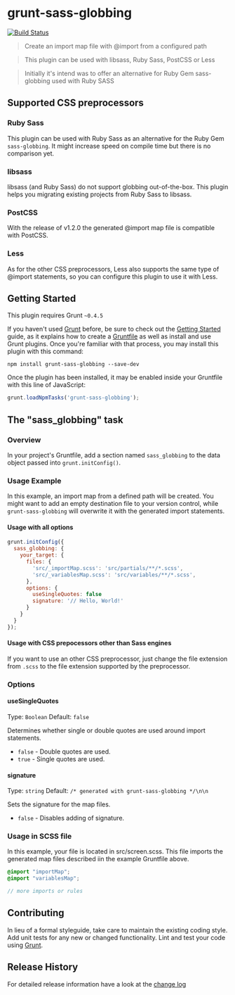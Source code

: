 # grunt-sass-globbing

[![Build Status](https://travis-ci.org/DennisBecker/grunt-sass-globbing.svg?branch=master)](https://travis-ci.org/DennisBecker/grunt-sass-globbing)

> Create an import map file with @import from a configured path

> This plugin can be used with libsass, Ruby Sass, PostCSS or Less

> Initially it's intend was to offer an alternative for Ruby Gem sass-globbing used with Ruby SASS

## Supported CSS preprocessors

### Ruby Sass

This plugin can be used with Ruby Sass as an alternative for the Ruby Gem `sass-globbing`. It might increase speed on compile time but there is no comparison yet.

### libsass

libsass (and Ruby Sass) do not support globbing out-of-the-box. This plugin helps you migrating existing projects from Ruby Sass to libsass.

### PostCSS

With the release of v1.2.0 the generated @import map file is compatible with PostCSS.

### Less

As for the other CSS preprocessors, Less also supports the same type of @import statements, so you can configure this plugin to use it with Less.


## Getting Started

This plugin requires Grunt `~0.4.5`

If you haven't used [Grunt](http://gruntjs.com/) before, be sure to check out the [Getting Started](http://gruntjs.com/getting-started) guide, as it explains how to create a [Gruntfile](http://gruntjs.com/sample-gruntfile) as well as install and use Grunt plugins. Once you're familiar with that process, you may install this plugin with this command:

```shell
npm install grunt-sass-globbing --save-dev
```

Once the plugin has been installed, it may be enabled inside your Gruntfile with this line of JavaScript:

```js
grunt.loadNpmTasks('grunt-sass-globbing');
```

## The "sass_globbing" task

### Overview

In your project's Gruntfile, add a section named `sass_globbing` to the data object passed into `grunt.initConfig()`.

### Usage Example

In this example, an import map from a defined path will be created.
You might want to add an empty destination file to your version control, while `grunt-sass-globbing` will overwrite it with the generated import statements.

#### Usage with all options

```js
grunt.initConfig({
  sass_globbing: {
    your_target: {
      files: {
        'src/_importMap.scss': 'src/partials/**/*.scss',
        'src/_variablesMap.scss': 'src/variables/**/*.scss',
      },
      options: {
        useSingleQuotes: false
        signature: '// Hello, World!'
      }
    }
  }
});
```

#### Usage with CSS prepocessors other than Sass engines

If you want to use an other CSS preprocessor, just change the file extension from `.scss` to the file extension supported by the preprocessor.

### Options

#### useSingleQuotes
Type: `Boolean`
Default: `false`

Determines whether single or double quotes are used around import statements.

* `false` - Double quotes are used.
* `true` - Single quotes are used.

#### signature
Type: `string`
Default: `/* generated with grunt-sass-globbing */\n\n`

Sets the signature for the map files.

* `false` - Disables adding of signature.

### Usage in SCSS file

In this example, your file is located in src/screen.scss. This file imports the generated map files
described iin the example Gruntfile above.

```scss
@import "importMap";
@import "variablesMap";

// more imports or rules
```

## Contributing

In lieu of a formal styleguide, take care to maintain the existing coding style. Add unit tests for any new or changed functionality. Lint and test your code using [Grunt](http://gruntjs.com/).

## Release History

For detailed release information have a look at the [change log](CHANGELOG.md)
